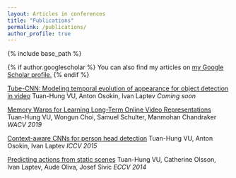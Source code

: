 ```yaml
---
layout: Articles in conferences
title: "Publications"
permalink: /publications/
author_profile: true
---
```


{% include base_path %}

{% if author.googlescholar %}
  You can also find my articles on <u><a href="{{author.googlescholar}}">my Google Scholar profile</a>.</u>
{% endif %}

[Tube-CNN: Modeling temporal evolution of appearance for object detection in video]()
Tuan-Hung VU, Anton Osokin, Ivan Laptev
*Coming soon*

[Memory Warps for Learning Long-Term Online Video Representations](https://arxiv.org/abs/1803.10861)  
Tuan-Hung VU, Wongun Choi, Samuel Schulter, Manmohan Chandraker
*WACV 2019*

[Context-aware CNNs for person head detection](https://arxiv.org/abs/1511.07917)
Tuan-Hung VU, Anton Osokin, Ivan Laptev
*ICCV 2015*

[Predicting actions from static scenes](https://www.di.ens.fr/willow/research/actionsfromscenes/)
Tuan-Hung VU, Catherine Olsson, Ivan Laptev, Aude Oliva, Josef Sivic
*ECCV 2014*